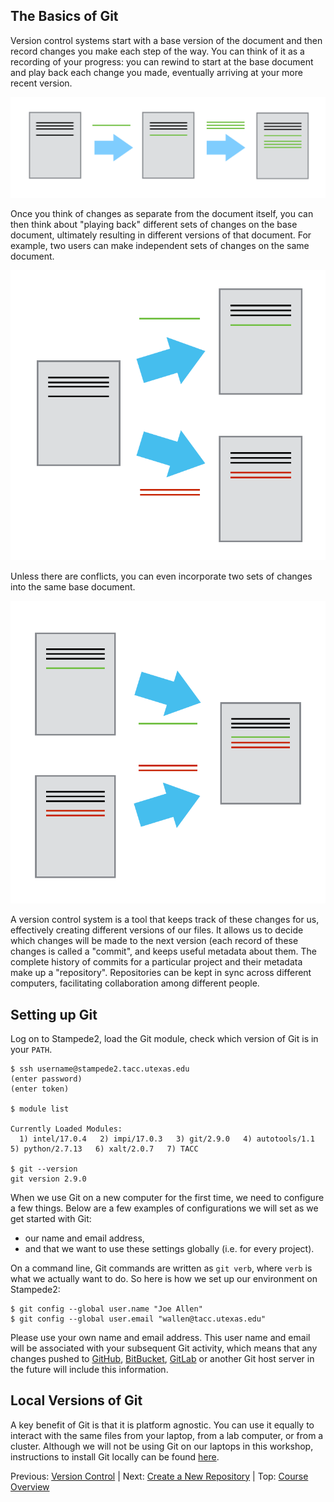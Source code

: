 ## The Basics of Git

Version control systems start with a base version of the document and
then record changes you make each step of the way. You can
think of it as a recording of your progress: you can rewind to start at the base
document and play back each change you made, eventually arriving at your
more recent version.

![Changes Are Saved Sequentially](./fig/play-changes.svg)

Once you think of changes as separate from the document itself, you
can then think about "playing back" different sets of changes on the base document, ultimately
resulting in different versions of that document. For example, two users can make independent
sets of changes on the same document.

![Different Versions Can be Saved](./fig/versions.svg)

Unless there are conflicts, you can even incorporate two sets of changes into the same base document.

![Multiple Versions Can be Merged](./fig/merge.svg)

A version control system is a tool that keeps track of these changes for us,
effectively creating different versions of our files. It allows us to
decide which changes will be made to the next version (each record of these changes is called a
"commit", and keeps useful metadata about them. The
complete history of commits for a particular project and their metadata make up
a "repository". Repositories can be kept in sync
across different computers, facilitating collaboration among different people.


## Setting up Git

Log on to Stampede2, load the Git module, check which version of Git is in your `PATH`.

```
$ ssh username@stampede2.tacc.utexas.edu
(enter password)
(enter token)

$ module list

Currently Loaded Modules:
  1) intel/17.0.4   2) impi/17.0.3   3) git/2.9.0   4) autotools/1.1   5) python/2.7.13   6) xalt/2.0.7   7) TACC

$ git --version
git version 2.9.0
```

When we use Git on a new computer for the first time,
we need to configure a few things. Below are a few examples
of configurations we will set as we get started with Git:

 * our name and email address,
 * and that we want to use these settings globally (i.e. for every project).

On a command line, Git commands are written as `git verb`,
where `verb` is what we actually want to do. So here is how
we set up our environment on Stampede2:

```
$ git config --global user.name "Joe Allen"
$ git config --global user.email "wallen@tacc.utexas.edu"
```

Please use your own name and email address. This user name and email will be associated with your subsequent Git activity,
which means that any changes pushed to
[GitHub](https://github.com/),
[BitBucket](https://bitbucket.org/),
[GitLab](https://gitlab.com/) or
another Git host server
in the future will include this information.


## Local Versions of Git

A key benefit of Git is that it is platform agnostic. You can use it equally to interact with the same files from your laptop, from a lab computer, or from a cluster. Although we will not be using Git on our laptops in this workshop, instructions to install Git locally can be found [here](https://git-scm.com/book/en/v2/Getting-Started-Installing-Git).

Previous: [Version Control](reproducibility_git_01.md) | Next: [Create a New Repository](reproducibility_git_03.md) | Top: [Course Overview](../../index.md)
